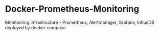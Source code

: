 # Docker-Prometheus-Monitoring
Monitonring infrastructure - Prometheus, Alertmanager, Grafana, InfluxDB deployed by docker-compose
